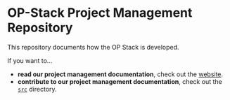 # OP-Stack Project Management Repository

This repository documents how the OP Stack is developed.

If you want to...

- **read our project management documentation**, check out the [website](https://pm.optimism.io).
- **contribute to our project management documentation**, check out the [`src`](./src) directory.